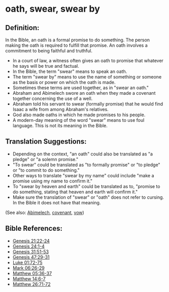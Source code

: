 # oath, swear, swear by #

## Definition: ##

In the Bible, an oath is a formal promise to do something. The person making the oath is required to fulfill that promise. An oath involves a commitment to being faithful and truthful.

* In a court of law, a witness often gives an oath to promise that whatever he says will be true and factual.
* In the Bible, the term "swear" means to speak an oath.
* The term "swear by" means to use the name of something or someone as the basis or power on which the oath is made.
* Sometimes these terms are used together, as in "swear an oath."
* Abraham and Abimelech swore an oath when they made a covenant together concerning the use of a well.
* Abraham told his servant to swear (formally promise) that he would find Isaac a wife from among Abraham's relatives.
* God also made oaths in which he made promises to his people.
* A modern-day meaning of the word "swear" means to use foul language. This is not its meaning in the Bible.

## Translation Suggestions: ##

* Depending on the context, "an oath" could also be translated as "a pledge" or "a solemn promise."
* "To swear" could be translated as "to formally promise" or "to pledge" or "to commit to do something."
* Other ways to translate "swear by my name" could include "make a promise using my name to confirm it."
* To "swear by heaven and earth" could be translated as to, "promise to do something, stating that heaven and earth will confirm it."
* Make sure the translation of "swear" or "oath" does not refer to cursing. In the Bible it does not have that meaning.

(See also: [Abimelech](../other/abimelech.md), [covenant](../kt/covenant.md), [vow](../kt/vow.md))

## Bible References: ##

* [Genesis 21:22-24](en/tn/gen/help/21/22)
* [Genesis 24:1-4](en/tn/gen/help/24/01)
* [Genesis 31:51-53](en/tn/gen/help/31/51)
* [Genesis 47:29-31](en/tn/gen/help/47/29)
* [Luke 01:72-75](en/tn/luk/help/01/72)
* [Mark 06:26-29](en/tn/mrk/help/06/26)
* [Matthew 05:36-37](en/tn/mat/help/05/36)
* [Matthew 14:6-7](en/tn/mat/help/14/06)
* [Matthew 26:71-72](en/tn/mat/help/26/71)